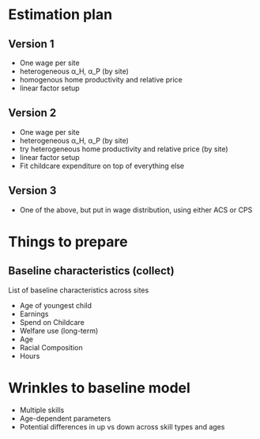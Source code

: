 # Estimation plan
## Version 1
- One wage per site
- heterogeneous α_H, α_P (by site)
- homogenous home productivity and relative price
- linear factor setup

## Version 2
- One wage per site
- heterogeneous α_H, α_P (by site)
- try heterogeneous home productivity and relative price (by site)
- linear factor setup
- Fit childcare expenditure on top of everything else

## Version 3
- One of the above, but put in wage distribution, using either ACS or CPS


# Things to prepare
## Baseline characteristics (collect)
List of baseline characteristics across sites
- Age of youngest child
- Earnings
- Spend on Childcare
- Welfare use (long-term)
- Age
- Racial Composition
- Hours

# Wrinkles to baseline model
- Multiple skills
- Age-dependent parameters
- Potential differences in up vs down across skill types and ages
